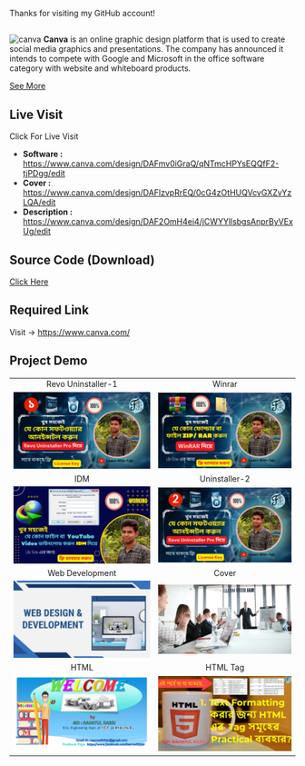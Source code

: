 Thanks for visiting my GitHub account!
##
![canva](https://encrypted-tbn1.gstatic.com/images?q=tbn:ANd9GcQnN19E18xtM23VtnQAxytEgzdujZ3XKCtnFrfzdXp-tBn1TKKJ)
**Canva** is an online graphic design platform that is used to create social media graphics and presentations. The company has announced it intends to compete with Google and Microsoft in the office software category with website and whiteboard products.

[See More](https://www.canva.com/)

## Live Visit
Click For Live Visit
- **Software    :** https://www.canva.com/design/DAFmv0iGraQ/qNTmcHPYsEQQfF2-tjPDgg/edit
- **Cover       :** https://www.canva.com/design/DAFlzvpRrEQ/0cG4zOtHUQVcvGXZvYzLQA/edit
- **Description :** https://www.canva.com/design/DAF2OmH4ei4/jCWYYllsbgsAnprByVExUg/edit
  
## Source Code (Download)
[Click Here](https://mega.nz/folder/8DEAxJgC#OY6zPDAaqDQEis7i-6X5sQ)

## Required Link
Visit -> https://www.canva.com/

## Project Demo

|   |   |
|:---:|:---:|
|Revo Uninstaller-1|Winrar|
|![Uninstaller-1](https://github.com/learnwithfair/canva-design/blob/main/Thumbnail/How%20to%20download%20Revo%20uninstaller%20pro%20(2).png)|![Winrar](https://github.com/learnwithfair/canva-design/blob/main/Thumbnail/How%20to%20Download%20and%20Install%20Winrar.png)|
|IDM|Uninstaller-2|
|![idm](https://github.com/learnwithfair/canva-design/blob/main/Thumbnail/IDM.png)|![Revo Uninstaller-2](https://github.com/learnwithfair/canva-design/blob/main/Thumbnail/%E0%A6%96%E0%A7%81%E0%A6%AC%20%E0%A6%B8%E0%A6%B9%E0%A6%9C%E0%A7%87%E0%A6%87%20(2).png) |
|Web Development|Cover|
|![Development](https://github.com/learnwithfair/canva-design/blob/main/Thumbnail/web%20development.png)|![Cover](https://github.com/learnwithfair/canva-design/blob/main/Cover%20Photo/Group%20Cover%20Photo.png) |
|HTML|HTML Tag|
|![HTML](https://github.com/learnwithfair/canva-design/blob/main/Thumbnail/html.png)|![HTML tag](https://github.com/learnwithfair/canva-design/blob/main/Thumbnail/HTML%20tag.png)|




